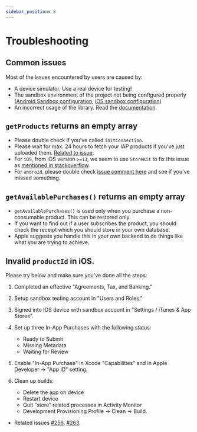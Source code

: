 ```yaml
---
sidebar_position: 8
---
```


# Troubleshooting

## Common issues

Most of the issues encountered by users are caused by:

- A device simulator. Use a real device for testing!
- The sandbox environment of the project not being configured properly ([Android Sandbox configuration](https://www.iaphub.com/docs/set-up-android/configure-sandbox-testing), [iOS sandbox configuration](https://www.iaphub.com/docs/set-up-ios/configure-sandbox-testing/))
- An incorrect usage of the library. Read the [documentation](https://react-native-iap.dooboolab.com).

## `getProducts` returns an empty array

- Please double check if you've called `initConnection`.
- Please wait for max. 24 hours to fetch your IAP products if you've just uploaded them. [Related to issue](https://github.com/dooboolab/react-native-iap/issues/1065).
- For `iOS`, from iOS version `>=13`, we seem to use `StoreKit` to fix this issue as [mentioned in stackoverflow](https://stackoverflow.com/questions/58020258/requesting-an-in-app-purchase-in-ios-13-fails/58065711#58065711).
- For `android`, please double check [issue comment here](https://github.com/dooboolab/react-native-iap/issues/124#issuecomment-386593185) and see if you've missed something.

## `getAvailablePurchases()` returns an empty array

- `getAvailablePurchases()` is used only when you purchase a non-consumable product. This can be restored only.
- If you want to find out if a user subscribes the product, you should check the receipt which you should store in your own database.
- Apple suggests you handle this in your own backend to do things like what you are trying to achieve.

## Invalid `productId` in iOS.

Please try below and make sure you've done all the steps:

1. Completed an effective "Agreements, Tax, and Banking."
2. Setup sandbox testing account in "Users and Roles."
3. Signed into iOS device with sandbox account in "Settings / iTunes & App Stores".

4. Set up three In-App Purchases with the following status:

   - Ready to Submit
   - Missing Metadata
   - Waiting for Review

5. Enable "In-App Purchase" in Xcode "Capabilities" and in Apple Developer -> "App ID" setting.

6. Clean up builds:
   - Delete the app on device
   - Restart device
   - Quit “store” related processes in Activity Monitor
   - Development Provisioning Profile -> Clean -> Build.

- Related issues [#256](https://github.com/dooboolab/react-native-iap/issues/256), [#263](https://github.com/dooboolab/react-native-iap/issues/263).
